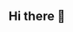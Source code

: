 ## Hi there 👋

<!--
Hello, I'm **AdamLunaCS/AdamLunaCS** and my name is Adam. I'm currently attending Harper College to become a cybersecurity analyst 

- 🔭 I’m currently working on obtaining my CompTIA Security+ certification
- 🌱 I’m currently learning Cyber Security skills
- 👯 I’m looking to collaborate on any cybersecurity project
- 🤔 I’m looking for help with any cybersecurity knowledge that will help in my growth
- 😄 Pronouns: He/Him
-->
